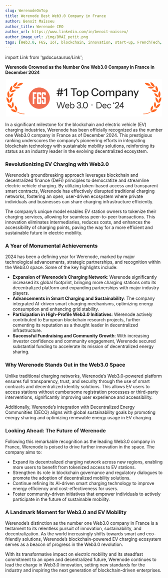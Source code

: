 ```yaml
---
slug: WerenodeOnTop
title: Werenode Best Web3.0 Company in France
author: Benoît Maïsseu
author_title: Werenode CEO
author_url: https://www.linkedin.com/in/benoit-maisseu/
author_image_url: /img/BMAI_petit.png
tags: [Web3.0, F6S, IoT, blockchain, innovation, start-up, FrenchTech, payment]
---
```


import Link from '@docusaurus/Link';

**Werenode Crowned as the Number One Web3.0 Company in France in December 2024**

<div align="center">
<a href="https://www.f6s.com/werenode/" target="_blank" rel="noopener noreferrer">
    <img src="/img/f6sawarddark.png" width="500" height="auto"></img>
</a>
</div>

In a significant milestone for the blockchain and electric vehicle (EV) charging industries, Werenode has been officially recognized as the number one Web3.0 company in France as of December 2024. This prestigious ranking underscores the company’s pioneering efforts in integrating blockchain technology with sustainable mobility solutions, reinforcing its status as an industry leader in the evolving decentralized ecosystem.

### **Revolutionizing EV Charging with Web3.0**

Werenode’s groundbreaking approach leverages blockchain and decentralized finance (DeFi) principles to democratize and streamline electric vehicle charging. By utilizing token-based access and transparent smart contracts, Werenode has effectively disrupted traditional charging networks, fostering an open, user-driven ecosystem where private individuals and businesses can share charging infrastructure efficiently.

The company’s unique model enables EV station owners to tokenize their charging services, allowing for seamless peer-to-peer transactions. This innovation eliminates intermediaries, reduces costs, and enhances the accessibility of charging points, paving the way for a more efficient and sustainable future in electric mobility.

### **A Year of Monumental Achievements**

2024 has been a defining year for Werenode, marked by major technological advancements, strategic partnerships, and recognition within the Web3.0 space. Some of the key highlights include:

- **Expansion of Werenode’s Charging Network**: Werenode significantly increased its global footprint, bringing more charging stations onto its decentralized platform and expanding partnerships with major industry players.
- **Advancements in Smart Charging and Sustainability**: The company integrated AI-driven smart charging mechanisms, optimizing energy consumption and enhancing grid stability.
- **Participation in High-Profile Web3.0 Initiatives**: Werenode actively contributed to European blockchain research projects, further cementing its reputation as a thought leader in decentralized infrastructure.
- **Successful Fundraising and Community Growth**: With increasing investor confidence and community engagement, Werenode secured substantial funding to accelerate its mission of decentralized energy sharing.

### **Why Werenode Stands Out in the Web3.0 Space**

Unlike traditional charging networks, Werenode’s Web3.0-powered platform ensures full transparency, trust, and security through the use of smart contracts and decentralized identity solutions. This allows EV users to access stations without cumbersome registration processes or third-party interventions, significantly improving user experience and accessibility.

Additionally, Werenode’s integration with Decentralized Energy Communities (DECO) aligns with global sustainability goals by promoting energy sharing and optimizing renewable energy usage in EV charging.

### **Looking Ahead: The Future of Werenode**

Following this remarkable recognition as the leading Web3.0 company in France, Werenode is poised to drive further innovation in the space. The company aims to:

- Expand its decentralized charging network across new regions, enabling more users to benefit from tokenized access to EV stations.
- Strengthen its role in blockchain governance and regulatory dialogues to promote the adoption of decentralized mobility solutions.
- Continue refining its AI-driven smart charging technology to improve energy efficiency and cost-effectiveness for users.
- Foster community-driven initiatives that empower individuals to actively participate in the future of sustainable mobility.

### **A Landmark Moment for Web3.0 and EV Mobility**

Werenode’s distinction as the number one Web3.0 company in France is a testament to its relentless pursuit of innovation, sustainability, and decentralization. As the world increasingly shifts towards smart and eco-friendly solutions, Werenode’s blockchain-powered EV charging ecosystem serves as a beacon of progress in the Web3.0 revolution.

With its transformative impact on electric mobility and its steadfast commitment to an open and decentralized future, Werenode continues to lead the charge in Web3.0 innovation, setting new standards for the industry and inspiring the next generation of blockchain-driven enterprises.

